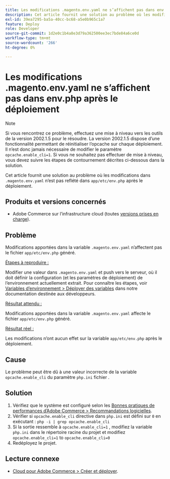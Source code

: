 ```yaml
---
title: Les modifications .magento.env.yaml ne s’affichent pas dans env.php après le déploiement
description: Cet article fournit une solution au problème où les modifications du fichier .magento.env.yaml ne sont pas répercutées dans app/etc/env.php après le déploiement.
exl-id: 39ea7295-ba5a-40cc-bc68-a5e0b965c1a7
feature: Deploy
role: Developer
source-git-commit: 1d2e0c1b4a8e3d79a362500ee3ec7bde84a6ce0d
workflow-type: tm+mt
source-wordcount: '266'
ht-degree: 0%

---
```


# Les modifications .magento.env.yaml ne s’affichent pas dans env.php après le déploiement

>[!NOTE]
>
>Si vous rencontrez ce problème, effectuez une mise à niveau vers les outils de la version 2002.1.5 pour le résoudre. La version 2002.1.5 dispose d’une fonctionnalité permettant de réinitialiser l’opcache sur chaque déploiement. Il n’est donc jamais nécessaire de modifier le paramètre `opcache.enable_cli=1`. Si vous ne souhaitez pas effectuer de mise à niveau, vous devez suivre les étapes de contournement décrites ci-dessous dans la solution.

Cet article fournit une solution au problème où les modifications dans `.magento.env.yaml` n’est pas reflété dans `app/etc/env.php` après le déploiement.

## Produits et versions concernés

* Adobe Commerce sur l’infrastructure cloud (toutes [versions prises en charge](https://magento.com/sites/default/files/magento-software-lifecycle-policy.pdf)).

## Problème

Modifications apportées dans la variable `.magento.env.yaml` n’affectent pas le fichier `app/etc/env.php` généré.

<u>Étapes à reproduire :</u>

Modifier une valeur dans `.magento.env.yaml` et push vers le serveur, où il doit définir la configuration (et les paramètres de déploiement) de l’environnement actuellement extrait. Pour connaître les étapes, voir [Variables d’environnement > Déployer des variables](https://devdocs.magento.com/cloud/env/variables-deploy.html) dans notre documentation destinée aux développeurs.

<u>Résultat attendu :</u>

Modifications apportées dans la variable `.magento.env.yaml` affecte le fichier `app/etc/env.php` généré.

<u>Résultat réel :</u>

Les modifications n’ont aucun effet sur la variable `app/etc/env.php` après le déploiement.

## Cause

Le problème peut être dû à une valeur incorrecte de la variable `opcache.enable_cli` du paramètre `php.ini` fichier .

## Solution

1. Vérifiez que le système est configuré selon les [Bonnes pratiques de performances d’Adobe Commerce > Recommandations logicielles](https://devdocs.magento.com/guides/v2.4/performance-best-practices/software.html).
1. Vérifier si `opcache.enable_cli` directive dans `php.ini` est défini sur `0` en exécutant : `php -i | grep opcache.enable_cli`
1. Si la sortie ressemble à `opcache.enable_cli=1` , modifiez la variable `php.ini` dans le répertoire racine du projet et modifiez `opcache.enable_cli=1` to `opcache.enable_cli=0`
1. Redéployez le projet.

## Lecture connexe

* [Cloud pour Adobe Commerce > Créer et déployer](https://devdocs.magento.com/cloud/project/magento-env-yaml.html).
